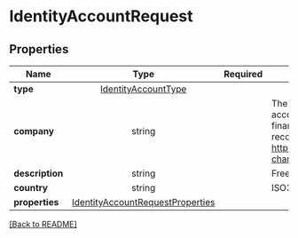 # IdentityAccountRequest



## Properties

| Name | Type | Required | Description | Examples |
|------------|:-------------:|:-------------:|-------------|:-------------:|
| **type** |[IdentityAccountType](IdentityAccountType.md) |  |  | | |
| **company** |string |  | The issuing institution associated with the account (e.g., OCBC, GOPAY, 7-11). If adding financial accounts that Xendit supports, we recommend you use the channel_name found at https://xendit.github.io/apireference/#payment-channels for this field | | |
| **description** |string |  | Free text description of this account | | |
| **country** |string |  | ISO3166-2 country code | | |
| **properties** |[IdentityAccountRequestProperties](IdentityAccountRequestProperties.md) |  |  | | |



[[Back to README]](../../README.md)